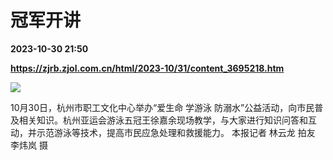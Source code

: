 # 冠军开讲

**2023-10-30 21:50**

**https://zjrb.zjol.com.cn/html/2023-10/31/content_3695218.htm**

![](https://zjrb.zjol.com.cn/images/2023-10/31/zjrb2023103100002v02b002.jpg)

  
10月30日，杭州市职工文化中心举办“爱生命 学游泳 防溺水”公益活动，向市民普及相关知识。杭州亚运会游泳五冠王徐嘉余现场教学，与大家进行知识问答和互动，并示范游泳等技术，提高市民应急处理和救援能力。 本报记者 林云龙 拍友 李炜岚 摄